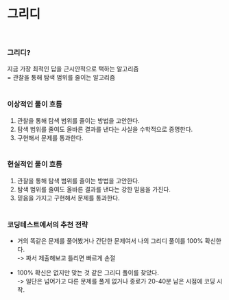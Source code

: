 # 그리디
<br/>

### 그리디?
지금 가장 최적인 답을 근시안적으로 택하는 알고리즘
<br/>= 관찰을 통해 탐색 범위를 줄이는 알고리즘
<br/><br/>

### 이상적인 풀이 흐름
1. 관찰을 통해 탐색 범위를 줄이는 방법을 고안한다.
2. 탐색 범위를 줄여도 올바른 결과를 낸다는 사실을 수학적으로 증명한다.
3. 구현해서 문제를 통과한다.
<br/><br/>

### 현실적인 풀이 흐름
1. 관찰을 통해 탐색 범위를 줄이는 방법을 고안한다.
2. 탐색 범위를 줄여도 올바른 결과를 낸다는 강한 믿음을 가진다.
3. 믿음을 가지고 구현해서 문제를 통과한다.
<br/><br/>

### 코딩테스트에서의 추천 전략
- 거의 똑같은 문제를 풀어봤거나 간단한 문제여서 나의 그리디 풀이를 100% 확신한다.
<br/>-> 짜서 제출해보고 틀리면 빠르게 손절<br/>

- 100% 확신은 없지만 맞는 것 같은 그리디 풀이를 찾았다.
<br/>-> 일단은 넘어가고 다른 문제를 풀게 없거나 종료가 20-40분 남은 시점에 코딩 시작.